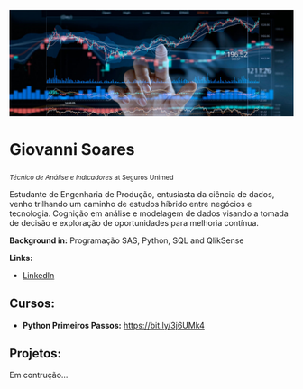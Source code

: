 <p align="center">
  <img src="banner.jpg" >
</p>

# Giovanni Soares
<sub>*Técnico de Análise e Indicadores* at Seguros Unimed</sub>

Estudante de Engenharia de Produção, entusiasta da ciência de dados, venho trilhando um caminho de estudos híbrido entre negócios e tecnologia. Cognição em análise e modelagem de dados visando a tomada de decisão e exploração de oportunidades para melhoria contínua.

**Background in:** Programação SAS, Python, SQL and QlikSense

**Links:**
* [LinkedIn](https://www.linkedin.com/in/giovannisoaresr/)

## Cursos:
* **Python Primeiros Passos:** https://bit.ly/3j6UMk4

## Projetos:


Em contrução...
